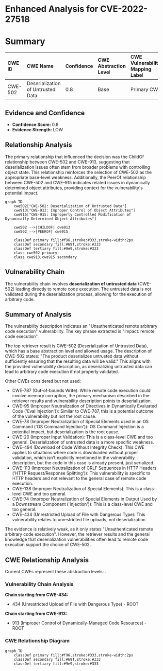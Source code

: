 # Enhanced Analysis for CVE-2022-27518

# Summary
| CWE ID  | CWE Name                                                                              | Confidence | CWE Abstraction Level | CWE Vulnerability Mapping Label | CWE-Vulnerability Mapping Notes |
| :-------- | :------------------------------------------------------------------------------------ | :--------- | :---------------------- | :------------------------------ | :------------------------------ |
| CWE-502   | Deserialization of Untrusted Data                                                     | 0.8        | Base                    | Primary CWE                     | Allowed                       |

## Evidence and Confidence

*   **Confidence Score:** 0.8
*   **Evidence Strength:** LOW

## Relationship Analysis
The primary relationship that influenced the decision was the ChildOf relationship between CWE-502 and CWE-913, suggesting that deserialization issues often stem from broader problems with controlling object state. This relationship reinforces the selection of CWE-502 as the appropriate base-level weakness. Additionally, the PeerOf relationship between CWE-502 and CWE-915 indicates related issues in dynamically determined object attributes, providing context for the vulnerability's potential impact.

```mermaid
graph TD
    cwe502["CWE-502: Deserialization of Untrusted Data"]
    cwe913["CWE-913: Improper Control of Object Attributes"]
    cwe915["CWE-915: Improperly Controlled Modification of Dynamically-Determined Object Attributes"]
    
    cwe502 -->|CHILDOF| cwe913
    cwe502 -->|PEEROF| cwe915
    
    classDef primary fill:#f96,stroke:#333,stroke-width:2px
    classDef secondary fill:#69f,stroke:#333
    classDef tertiary fill:#9e9,stroke:#333
    class cwe502 primary
    class cwe913,cwe915 secondary
```

## Vulnerability Chain
The vulnerability chain involves **deserialization of untrusted data** (CWE-502) leading directly to remote code execution. The untrusted data is not validated during the deserialization process, allowing for the execution of arbitrary code.

## Summary of Analysis
The vulnerability description indicates an "Unauthenticated remote arbitrary code execution" vulnerability. The key phrase extracted is "impact: remote code execution".

The top retriever result is CWE-502 (Deserialization of Untrusted Data), which has a base abstraction level and allowed usage. The description of CWE-502 states: "The product deserializes untrusted data without sufficiently ensuring that the resulting data will be valid." This aligns with the provided vulnerability description, as deserializing untrusted data can lead to arbitrary code execution if not properly validated.

Other CWEs considered but not used:

*   CWE-787 (Out-of-bounds Write): While remote code execution could involve memory corruption, the primary mechanism described in the retriever results and vulnerability description points to deserialization.
*   CWE-95 (Improper Neutralization of Directives in Dynamically Evaluated Code ('Eval Injection')): Similar to CWE-787, this is a potential outcome of the vulnerability but not the root cause.
*   CWE-78 (Improper Neutralization of Special Elements used in an OS Command ('OS Command Injection')): OS Command Injection is a potential impact, but deserialization is the root cause.
*   CWE-20 (Improper Input Validation): This is a class-level CWE and too general. Deserialization of untrusted data is a more specific weakness.
*   CWE-494 (Download of Code Without Integrity Check): This CWE applies to situations where code is downloaded without proper validation, which isn't explicitly mentioned in the vulnerability description, but the code in this case is already present, just serialized.
*   CWE-113 (Improper Neutralization of CRLF Sequences in HTTP Headers ('HTTP Request/Response Splitting')): This vulnerability is specific to HTTP headers and not relevant to the general case of remote code execution.
*   CWE-138 (Improper Neutralization of Special Elements): This is a class-level CWE and too general.
*   CWE-74 (Improper Neutralization of Special Elements in Output Used by a Downstream Component ('Injection')): This is a class-level CWE and too general.
*   CWE-434 (Unrestricted Upload of File with Dangerous Type): This vulnerability relates to unrestricted file uploads, not deserialization.

The evidence is relatively weak, as it only states "Unauthenticated remote arbitrary code execution". However, the retriever results and the general knowledge that deserialization vulnerabilities often lead to remote code execution support the choice of CWE-502.


## CWE Relationship Analysis

Current CWEs represent these abstraction levels: .


### Vulnerability Chain Analysis

**Chain starting from CWE-434:**
- 434 (Unrestricted Upload of File with Dangerous Type) - ROOT


**Chain starting from CWE-913:**
- 913 (Improper Control of Dynamically-Managed Code Resources) - ROOT



### CWE Relationship Diagram

```mermaid
graph TD
    classDef primary fill:#f96,stroke:#333,stroke-width:2px
    classDef secondary fill:#69f,stroke:#333
    classDef tertiary fill:#9e9,stroke:#333
```